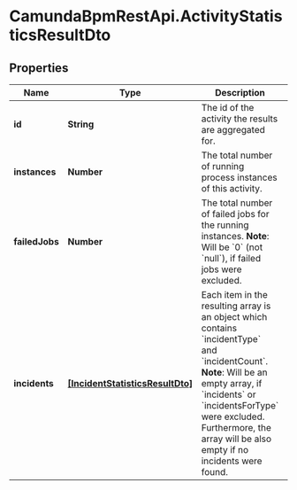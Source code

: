 # CamundaBpmRestApi.ActivityStatisticsResultDto

## Properties

Name | Type | Description | Notes
------------ | ------------- | ------------- | -------------
**id** | **String** | The id of the activity the results are aggregated for. | [optional] 
**instances** | **Number** | The total number of running process instances of this activity. | [optional] 
**failedJobs** | **Number** | The total number of failed jobs for the running instances. **Note**: Will be &#x60;0&#x60; (not &#x60;null&#x60;), if failed jobs were excluded. | [optional] 
**incidents** | [**[IncidentStatisticsResultDto]**](IncidentStatisticsResultDto.md) | Each item in the resulting array is an object which contains &#x60;incidentType&#x60; and &#x60;incidentCount&#x60;. **Note**: Will be an empty array, if &#x60;incidents&#x60; or &#x60;incidentsForType&#x60; were excluded. Furthermore, the array will be also empty if no incidents were found. | [optional] 


